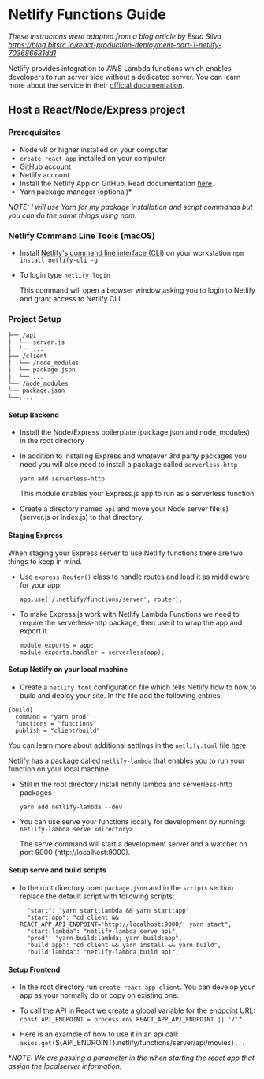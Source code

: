 # Netlify Functions Guide

_These instructons were adopted from a blog article by Esua Silva_
_https://blog.bitsrc.io/react-production-deployment-part-1-netlify-703686631dd1_

Netlify provides integration to AWS Lambda functions which enables developers to run server side without a dedicated server. You can learn more about the service in their [official documentation](https://www.netlify.com/docs/functions/).

## Host a React/Node/Express project

### Prerequisites
- Node v8 or higher installed on your computer
- `create-react-app` installed on your computer
- GitHub account
- Netlify account
- Install the Netlify App on GitHub. Read documentation [here](https://www.netlify.com/docs/github-permissions/).
- Yarn package manager (optional)*

*NOTE: I will use Yarn for my package installation and script commands but you can do the same things using npm.*

### Netlify Command Line Tools (macOS)

- Install [Netlify's command line interface (CLI)](https://www.netlify.com/docs/cli/) on your workstation
  `npm install netlify-cli -g`

- To login type
  `netlify login`  

  This command will open a browser window asking you to login to Netlify and grant access to Netlify CLI.

### Project Setup
```
├── /api
|  └── server.js
|  └── ...
├── /client
|  └── /node_modules
|  └── package.json
|  └── ...
└── /node_modules
└── package.json
└──....
```

#### Setup Backend
- Install the Node/Express boilerplate (package.json and node_modules) in the root directory
- In addition to installing Express and whatever 3rd party packages you need you will also need to install a package called `serverless-http`
  
  `yarn add serverless-http`

  This module enables your Express.js app to run as a serverless function

- Create a directory named `api` and move your Node server file(s) (server.js or index.js) to that directory.

#### Staging Express
When staging your Express server to use Netlify functions there are two things to keep in mind.
- Use `express.Router()` class to handle routes and load it as middleware for your app:

  `app.use('/.netlify/functions/server', router);`

- To make Express.js work with Netlify Lambda Functions we need to require the serverless-http package, then use it to wrap the app and export it.

  ```
  module.exports = app;
  module.exports.handler = serverless(app);
  ```

#### Setup Netlify on your local machine
- Create a `netlify.toml` configuration file which tells Netlify how to 
how to build and deploy your site. In the file add the following entries:

```
[build]
  command = "yarn prod"
  functions = "functions"
  publish = "client/build"
```

  You can learn more about additional settings in the `netlify.toml` file [here](https://www.netlify.com/docs/netlify-toml-reference/).

Netlify has a package called `netlify-lambda` that enables you to run your function on your local machine
- Still in the root directory install netlify lambda and serverless-http packages

  `yarn add netlify-lambda --dev`

- You can use serve your functions locally for development by running:
  `netlify-lambda serve <directory>`

  The serve command will start a development server and a watcher on port 9000 (http://localhost:9000).

#### Setup serve and build scripts
- In the root directory open `package.json` and in the `scripts` section replace the default script with following scripts:

  ```
    "start": "yarn start:lambda && yarn start:app",
    "start:app": "cd client && REACT_APP_API_ENDPOINT='http://localhost:9000/' yarn start",
    "start:lambda": "netlify-lambda serve api",
    "prod": "yarn build:lambda; yarn build:app",
    "build:app": "cd client && yarn install && yarn build",
    "build:lambda": "netlify-lambda build api",
  ```

#### Setup Frontend
- In the root directory run `create-react-app client`. You can develop your app as your normally do or copy on existing one.
- To call the API in React we create a global variable for the endpoint URL:
  `const API_ENDPOINT = process.env.REACT_APP_API_ENDPOINT || '/'`*

- Here is an example of how to use it in an api call:
  `axios.get(`${API_ENDPOINT}.netlify/functions/server/api/movies`)...`
  
**NOTE: We are passing a parameter in the when starting the react app that assign the localserver information.*




